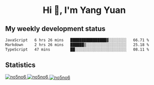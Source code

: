 <h1 align="center">Hi 👋, I'm Yang Yuan</h1>


## My weekly development status
<!--START_SECTION:waka-->

```txt
JavaScript   6 hrs 26 mins   ████████████████▓░░░░░░░░   66.71 %
Markdown     2 hrs 26 mins   ██████▒░░░░░░░░░░░░░░░░░░   25.18 %
TypeScript   47 mins         ██░░░░░░░░░░░░░░░░░░░░░░░   08.11 %
```

<!--END_SECTION:waka-->

## Statistics
<a href="https://github.com/anuraghazra/github-readme-stats">
  <img src="https://github-readme-stats.vercel.app/api/top-langs/?username=no5no6&theme=dracula" alt="no5no6">
</a>
<a href="https://github.com/anuraghazra/github-readme-stats">
  <img src="https://github-readme-stats.vercel.app/api?username=no5no6&show_icons=true&theme=dracula&line_height=40" alt="no5no6">
</a>
<a href="https://github.com/anuraghazra/github-readme-stats">
  <img align="center" src="https://github-readme-streak-stats.herokuapp.com/?user=no5no6&theme=dracula" alt="no5no6" />
</a>